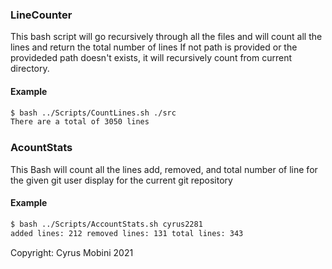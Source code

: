 
### LineCounter

This bash script will go recursively through all the files and will count all the lines and return the total number of lines
If not path is provided or the provideded path doesn't exists, it will recursively count from current directory.
#### Example
```sh
$ bash ../Scripts/CountLines.sh ./src
There are a total of 3050 lines
```

### AcountStats

This Bash will count all the lines add, removed, and total number of line for the given git user display for the current git repository
#### Example
```sh
$ bash ../Scripts/AccountStats.sh cyrus2281
added lines: 212 removed lines: 131 total lines: 343
```

Copyright: Cyrus Mobini 2021
